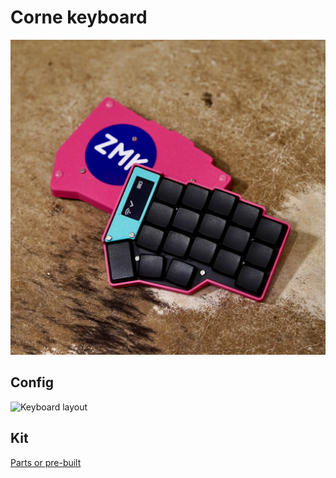 # Corne keyboard
![Picture of my Corne keyboard build](corne.webp)

## Config
![Keyboard layout](layout.svg)

## Kit
[Parts or pre-built](https://typeractive.xyz/pages/build)
